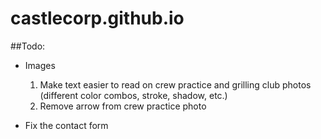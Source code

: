 # castlecorp.github.io


##Todo:
 - Images
    1. Make text easier to read on crew practice and grilling club photos (different color combos, stroke, shadow, etc.)
    2. Remove arrow from crew practice photo
 
 - Fix the contact form
  

